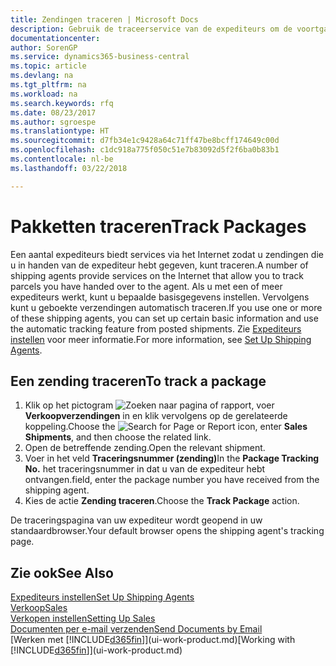 ```yaml
---
title: Zendingen traceren | Microsoft Docs
description: Gebruik de traceerservice van de expediteurs om de voortgang van een zending te bekijken.
documentationcenter: 
author: SorenGP
ms.service: dynamics365-business-central
ms.topic: article
ms.devlang: na
ms.tgt_pltfrm: na
ms.workload: na
ms.search.keywords: rfq
ms.date: 08/23/2017
ms.author: sgroespe
ms.translationtype: HT
ms.sourcegitcommit: d7fb34e1c9428a64c71ff47be8bcff174649c00d
ms.openlocfilehash: c1dc918a775f050c51e7b83092d5f2f6ba0b83b1
ms.contentlocale: nl-be
ms.lasthandoff: 03/22/2018

---
```

# <a name="track-packages"></a><span data-ttu-id="f14db-103">Pakketten traceren</span><span class="sxs-lookup"><span data-stu-id="f14db-103">Track Packages</span></span>
<span data-ttu-id="f14db-104">Een aantal expediteurs biedt services via het Internet zodat u zendingen die u in handen van de expediteur hebt gegeven, kunt traceren.</span><span class="sxs-lookup"><span data-stu-id="f14db-104">A number of shipping agents provide services on the Internet that allow you to track parcels you have handed over to the agent.</span></span> <span data-ttu-id="f14db-105">Als u met een of meer expediteurs werkt, kunt u bepaalde basisgegevens instellen. Vervolgens kunt u geboekte verzendingen automatisch traceren.</span><span class="sxs-lookup"><span data-stu-id="f14db-105">If you use one or more of these shipping agents, you can set up certain basic information and use the automatic tracking feature from posted shipments.</span></span> <span data-ttu-id="f14db-106">Zie [Expediteurs instellen](sales-how-to-set-up-shipping-agents.md) voor meer informatie.</span><span class="sxs-lookup"><span data-stu-id="f14db-106">For more information, see [Set Up Shipping Agents](sales-how-to-set-up-shipping-agents.md).</span></span>

## <a name="to-track-a-package"></a><span data-ttu-id="f14db-107">Een zending traceren</span><span class="sxs-lookup"><span data-stu-id="f14db-107">To track a package</span></span>
1. <span data-ttu-id="f14db-108">Klik op het pictogram ![Zoeken naar pagina of rapport](media/ui-search/search_small.png "pictogram Zoeken naar pagina of rapport"), voer **Verkoopverzendingen** in en klik vervolgens op de gerelateerde koppeling.</span><span class="sxs-lookup"><span data-stu-id="f14db-108">Choose the ![Search for Page or Report](media/ui-search/search_small.png "Search for Page or Report icon") icon, enter **Sales Shipments**, and then choose the related link.</span></span>
2. <span data-ttu-id="f14db-109">Open de betreffende zending.</span><span class="sxs-lookup"><span data-stu-id="f14db-109">Open the relevant shipment.</span></span>
3. <span data-ttu-id="f14db-110">Voer in het veld **Traceringsnummer (zending)**</span><span class="sxs-lookup"><span data-stu-id="f14db-110">In the **Package Tracking No.**</span></span> <span data-ttu-id="f14db-111">het traceringsnummer in dat u van de expediteur hebt ontvangen.</span><span class="sxs-lookup"><span data-stu-id="f14db-111">field, enter the package number you have received from the shipping agent.</span></span>
4. <span data-ttu-id="f14db-112">Kies de actie **Zending traceren**.</span><span class="sxs-lookup"><span data-stu-id="f14db-112">Choose the **Track Package** action.</span></span>

<span data-ttu-id="f14db-113">De traceringspagina van uw expediteur wordt geopend in uw standaardbrowser.</span><span class="sxs-lookup"><span data-stu-id="f14db-113">Your default browser opens the shipping agent's tracking page.</span></span>

## <a name="see-also"></a><span data-ttu-id="f14db-114">Zie ook</span><span class="sxs-lookup"><span data-stu-id="f14db-114">See Also</span></span>
[<span data-ttu-id="f14db-115">Expediteurs instellen</span><span class="sxs-lookup"><span data-stu-id="f14db-115">Set Up Shipping Agents</span></span>](sales-how-to-set-up-shipping-agents.md)  
[<span data-ttu-id="f14db-116">Verkoop</span><span class="sxs-lookup"><span data-stu-id="f14db-116">Sales</span></span>](sales-manage-sales.md)  
[<span data-ttu-id="f14db-117">Verkopen instellen</span><span class="sxs-lookup"><span data-stu-id="f14db-117">Setting Up Sales</span></span>](sales-setup-sales.md)  
[<span data-ttu-id="f14db-118">Documenten per e-mail verzenden</span><span class="sxs-lookup"><span data-stu-id="f14db-118">Send Documents by Email</span></span>](ui-how-send-documents-email.md)  
<span data-ttu-id="f14db-119">[Werken met [!INCLUDE[d365fin](includes/d365fin_md.md)]](ui-work-product.md)</span><span class="sxs-lookup"><span data-stu-id="f14db-119">[Working with [!INCLUDE[d365fin](includes/d365fin_md.md)]](ui-work-product.md)</span></span>

